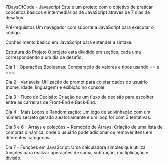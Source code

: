 7DaysOfCode - Javascript
Este é um projeto com o objetivo de praticar conceitos básicos e intermediários de JavaScript através de 7 dias de desafios.

Pré-requisitos
Um navegador com suporte a JavaScript para executar o código.

Conhecimento básico em JavaScript para entender a sintaxe.

Estrutura do Projeto
O projeto está dividido em seções, cada uma correspondendo a um dia de desafio:

Dia 1 - Operações Booleanas: Comparação de valores e tipos usando == e ===.

Dia 2 - Variáveis: Utilização de prompt para coletar dados do usuário (nome, idade, linguagem) e exibição no console.

Dia 3 - Fluxo de Decisão: Criação de um fluxo de decisão para escolher entre as carreiras de Front-End e Back-End.

Dia 4 - Mais Loops e Randomização: Um jogo de adivinhação com um número secreto gerado aleatoriamente e um loop for com 3 tentativas.

Dia 5 e 6 - Arrays e coleções + Remoção de Arrays: Criação de uma lista de compras dinâmica, onde o usuário pode adicionar ou remover itens em diferentes categorias.

Dia 7 - Funções em JavaScript: Uma calculadora simples que utiliza funções para realizar operações de soma, subtração, multiplicação e divisão.
